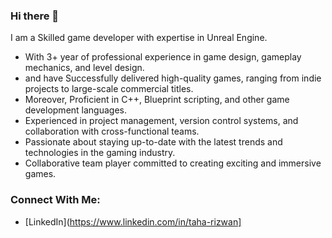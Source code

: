 ### Hi there 👋
I am a Skilled game developer with expertise in Unreal Engine.
- With 3+ year of professional experience in game design, gameplay mechanics, and level design.
- and have Successfully delivered high-quality games, ranging from indie projects to large-scale commercial titles.
- Moreover, Proficient in C++, Blueprint scripting, and other game development languages.
- Experienced in project management, version control systems, and collaboration with cross-functional teams.
- Passionate about staying up-to-date with the latest trends and technologies in the gaming industry.
- Collaborative team player committed to creating exciting and immersive games.

### Connect With Me:
- [LinkedIn](https://www.linkedin.com/in/taha-rizwan]
<!--
**syedTahaRizwan/syedTahaRizwan** is a ✨ _special_ ✨ repository because its `README.md` (this file) appears on your GitHub profile.

Here are some ideas to get you started:

- 🔭 I’m currently working on ...
- 🌱 I’m currently learning ...
- 👯 I’m looking to collaborate on ...
- 🤔 I’m looking for help with ...
- 💬 Ask me about ...
- 📫 How to reach me: ...
- 😄 Pronouns: ...
- ⚡ Fun fact: ...
-->
